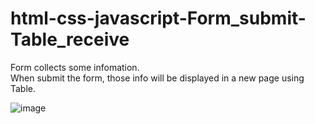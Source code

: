# html-css-javascript-Form_submit-Table_receive

Form collects some infomation.   
When submit the form, those info will be displayed in a new page using Table.  

![image](https://user-images.githubusercontent.com/65228128/147530194-c433c0cb-0168-4859-aa72-829ab8ce58d9.png)


